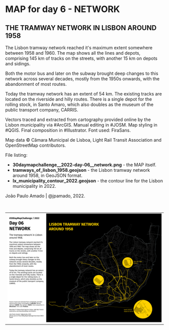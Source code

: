 <h1>MAP for day 6 - NETWORK</h1>
<h2>THE TRAMWAY NETWORK IN LISBON AROUND 1958</h2>
<p>The Lisbon tramway network reached it's maximum extent somewhere between 1958 and 1960. The map shows all the lines and depots, comprising 145 km of tracks on the streets, with another 15 km on depots and sidings.</p>
<p>Both the motor bus and later on the subway brought deep changes to this network across several decades, mostly from the 1950s onwards, with the abandonment of most routes.</p>
<p>Today the tramway network has an extent of 54 km. The existing tracks are located on the riverside and hilly routes. There is a single depot for the rolling stock, in Santo Amaro, which also doubles as the museum of the public transport company, CARRIS.</p>
<p>Vectors traced and extracted from cartography provided online by the Lisbon municipality via #ArcGIS. Manual editing in #JOSM. Map styling in #QGIS. Final composition in #Illustrator. Font used: FiraSans.</p>
<p>Map data © Câmara Municipal de Lisboa, Light Rail Transit Association and OpenStreetMap contributors.</p>
<p>File listing:</p>
<ul>
  <li><b>30daymapchallenge__2022-day-06__network.png</b> - the MAP itself.</li>
  <li><b>tramways_of_lisbon_1958.geojson</b> - the Lisbon tramway network around 1958, in GeoJSON format.</li>
  <li><b>lx_municipality_contour_2022.geojson</b> - the contour line for the Lisbon municipality in 2022.</li>
  </ul>
<p>João Paulo Amado | @jpamado, 2022.</p>
<p>&nbsp;</p>
<table>
<tr>
<td style="border:thin #000">
<img src="30daymapchallenge__2022-day-06__network.png" width=auto>
</td>
</tr>
</table>
